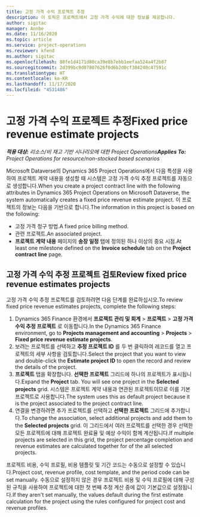 ```yaml
---
title: 고정 가격 수익 프로젝트 추정
description: 이 토픽은 프로젝트에서 고정 가격 수익에 대한 정보를 제공합니다.
author: sigitac
manager: Annbe
ms.date: 11/16/2020
ms.topic: article
ms.service: project-operations
ms.reviewer: kfend
ms.author: sigitac
ms.openlocfilehash: 80fe1d4171d80ca39e8b7ebb1eefaa524a4f2b07
ms.sourcegitcommit: 2d399bc9d07807626f0d6b2d0cf304240c47591c
ms.translationtype: HT
ms.contentlocale: ko-KR
ms.lasthandoff: 11/17/2020
ms.locfileid: "4531486"
---
```

# <a name="fixed-price-revenue-estimate-projects"></a><span data-ttu-id="81dee-103">고정 가격 수익 프로젝트 추정</span><span class="sxs-lookup"><span data-stu-id="81dee-103">Fixed price revenue estimate projects</span></span> 

<span data-ttu-id="81dee-104">_**적용 대상:** 리소스/비 재고 기반 시나리오에 대한 Project Operations_</span><span class="sxs-lookup"><span data-stu-id="81dee-104">_**Applies To:** Project Operations for resource/non-stocked based scenarios_</span></span>

<span data-ttu-id="81dee-105">Microsoft Dataverse의 Dynamics 365 Project Operations에서 다음 특성을 사용하여 프로젝트 계약 내용을 생성할 때 시스템은 고정 가격 수익 추정 프로젝트를 자동으로 생성합니다.</span><span class="sxs-lookup"><span data-stu-id="81dee-105">When you create a project contract line with the following attributes in Dynamics 365 Project Operations on Microsoft Dataverse, the system automatically creates a fixed price revenue estimate project.</span></span> <span data-ttu-id="81dee-106">이 프로젝트의 정보는 다음을 기반으로 합니다.</span><span class="sxs-lookup"><span data-stu-id="81dee-106">The information in this project is based on the following:</span></span>

  - <span data-ttu-id="81dee-107">고정 가격 청구 방법.</span><span class="sxs-lookup"><span data-stu-id="81dee-107">A fixed price billing method.</span></span>
  - <span data-ttu-id="81dee-108">관련 프로젝트.</span><span class="sxs-lookup"><span data-stu-id="81dee-108">An associated project.</span></span>
  - <span data-ttu-id="81dee-109">**프로젝트 계약 내용** 페이지의 **송장 일정** 탭에 정의된 하나 이상의 중요 시점.</span><span class="sxs-lookup"><span data-stu-id="81dee-109">At least one milestone defined on the **Invoice schedule** tab on the **Project contract line** page.</span></span>

## <a name="review-fixed-price-revenue-estimates-projects"></a><span data-ttu-id="81dee-110">고정 가격 수익 추정 프로젝트 검토</span><span class="sxs-lookup"><span data-stu-id="81dee-110">Review fixed price revenue estimates projects</span></span>
<span data-ttu-id="81dee-111">고정 가격 수익 추정 프로젝트를 검토하려면 다음 단계를 완료하십시오.</span><span class="sxs-lookup"><span data-stu-id="81dee-111">To review fixed price revenue estimates projects, complete the following steps:</span></span>

1. <span data-ttu-id="81dee-112">Dynamics 365 Finance 환경에서 **프로젝트 관리 및 회계** > **프로젝트** > **고정 가격 수익 추정 프로젝트** 로 이동합니다.</span><span class="sxs-lookup"><span data-stu-id="81dee-112">In the Dynamics 365 Finance environment, go to **Projects management and accounting** > **Projects** > **Fixed price revenue estimate projects**.</span></span>
2. <span data-ttu-id="81dee-113">보려는 프로젝트를 선택하고 **추정 프로젝트 ID** 를 두 번 클릭하여 레코드를 열고 프로젝트의 세부 사항을 검토합니다.</span><span class="sxs-lookup"><span data-stu-id="81dee-113">Select the project that you want to view and double-click the **Estimate project ID** to open the record and review the details of the project.</span></span>
3. <span data-ttu-id="81dee-114">**프로젝트** 탭을 확장합니다. **선택한 프로젝트** 그리드에 하나의 프로젝트가 표시됩니다.</span><span class="sxs-lookup"><span data-stu-id="81dee-114">Expand the **Project** tab. You will see one project in the **Selected projects** grid.</span></span> <span data-ttu-id="81dee-115">시스템은 프로젝트 계약 내용과 연관된 프로젝트이므로 이를 기본 프로젝트로 사용합니다.</span><span class="sxs-lookup"><span data-stu-id="81dee-115">The system uses this as default project because it is the project associated to the project contract line.</span></span> 
4. <span data-ttu-id="81dee-116">연결을 변경하려면 추가 프로젝트를 선택하고 **선택한 프로젝트** 그리드에 추가합니다.</span><span class="sxs-lookup"><span data-stu-id="81dee-116">To change the association, select additional projects and add them to the **Selected projects** grid.</span></span> <span data-ttu-id="81dee-117">이 그리드에서 여러 프로젝트를 선택한 경우 선택한 모든 프로젝트에 대해 프로젝트 완료율 및 예상 수익이 함께 계산됩니다.</span><span class="sxs-lookup"><span data-stu-id="81dee-117">If multiple projects are selected in this grid, the project percentage completion and revenue estimates are calculated together for of the all selected projects.</span></span>

  <span data-ttu-id="81dee-118">프로젝트 비용, 수익 프로필, 비용 템플릿 및 기간 코드는 수동으로 설정할 수 있습니다.</span><span class="sxs-lookup"><span data-stu-id="81dee-118">Project cost, revenue profile, cost template, and the period code can be set manually.</span></span> <span data-ttu-id="81dee-119">수동으로 설정하지 않은 경우 프로젝트 비용 및 수익 프로필에 대해 구성된 규칙을 사용하여 프로젝트에 대한 첫 번째 추정 계산 중에 값이 기본값으로 설정됩니다.</span><span class="sxs-lookup"><span data-stu-id="81dee-119">If they aren't set manually, the values default during the first estimate calculation for the project using the rules configured for project cost and revenue profiles.</span></span>

